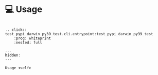 <!--
SPDX-FileCopyrightText: © 2024 Romain Brault <mail@romainbrault.com>

SPDX-License-Identifier: CC0-1.0
-->

# 💻 Usage

```{eval-rst}

.. click:: test_pypi_darwin_py39_test.cli.entrypoint:test_pypi_darwin_py39_test
    :prog: whiteprint
    :nested: full
```

```{toctree}
---
hidden:
---

Usage <self>
```
